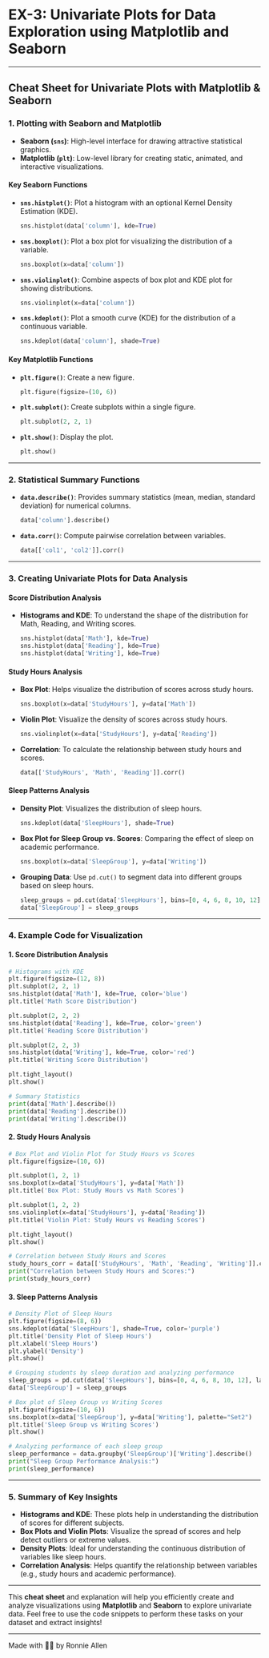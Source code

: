 # EX-3: Univariate Plots for Data Exploration using Matplotlib and Seaborn
---

## **Cheat Sheet for Univariate Plots with Matplotlib & Seaborn**

### **1. Plotting with Seaborn and Matplotlib**

- **Seaborn (`sns`)**: High-level interface for drawing attractive statistical graphics.
- **Matplotlib (`plt`)**: Low-level library for creating static, animated, and interactive visualizations.

#### **Key Seaborn Functions**

- **`sns.histplot()`**: Plot a histogram with an optional Kernel Density Estimation (KDE).
  ```python
  sns.histplot(data['column'], kde=True)
  ```

- **`sns.boxplot()`**: Plot a box plot for visualizing the distribution of a variable.
  ```python
  sns.boxplot(x=data['column'])
  ```

- **`sns.violinplot()`**: Combine aspects of box plot and KDE plot for showing distributions.
  ```python
  sns.violinplot(x=data['column'])
  ```

- **`sns.kdeplot()`**: Plot a smooth curve (KDE) for the distribution of a continuous variable.
  ```python
  sns.kdeplot(data['column'], shade=True)
  ```

#### **Key Matplotlib Functions**

- **`plt.figure()`**: Create a new figure.
  ```python
  plt.figure(figsize=(10, 6))
  ```

- **`plt.subplot()`**: Create subplots within a single figure.
  ```python
  plt.subplot(2, 2, 1)
  ```

- **`plt.show()`**: Display the plot.
  ```python
  plt.show()
  ```

---

### **2. Statistical Summary Functions**

- **`data.describe()`**: Provides summary statistics (mean, median, standard deviation) for numerical columns.
  ```python
  data['column'].describe()
  ```

- **`data.corr()`**: Compute pairwise correlation between variables.
  ```python
  data[['col1', 'col2']].corr()
  ```

---

### **3. Creating Univariate Plots for Data Analysis**

#### **Score Distribution Analysis**

- **Histograms and KDE**: To understand the shape of the distribution for Math, Reading, and Writing scores.
  ```python
  sns.histplot(data['Math'], kde=True)
  sns.histplot(data['Reading'], kde=True)
  sns.histplot(data['Writing'], kde=True)
  ```

#### **Study Hours Analysis**

- **Box Plot**: Helps visualize the distribution of scores across study hours.
  ```python
  sns.boxplot(x=data['StudyHours'], y=data['Math'])
  ```

- **Violin Plot**: Visualize the density of scores across study hours.
  ```python
  sns.violinplot(x=data['StudyHours'], y=data['Reading'])
  ```

- **Correlation**: To calculate the relationship between study hours and scores.
  ```python
  data[['StudyHours', 'Math', 'Reading']].corr()
  ```

#### **Sleep Patterns Analysis**

- **Density Plot**: Visualizes the distribution of sleep hours.
  ```python
  sns.kdeplot(data['SleepHours'], shade=True)
  ```

- **Box Plot for Sleep Group vs. Scores**: Comparing the effect of sleep on academic performance.
  ```python
  sns.boxplot(x=data['SleepGroup'], y=data['Writing'])
  ```

- **Grouping Data**: Use `pd.cut()` to segment data into different groups based on sleep hours.
  ```python
  sleep_groups = pd.cut(data['SleepHours'], bins=[0, 4, 6, 8, 10, 12], labels=['0-4', '4-6', '6-8', '8-10', '10-12'])
  data['SleepGroup'] = sleep_groups
  ```

---

### **4. Example Code for Visualization**

#### **1. Score Distribution Analysis**

```python
# Histograms with KDE
plt.figure(figsize=(12, 8))
plt.subplot(2, 2, 1)
sns.histplot(data['Math'], kde=True, color='blue')
plt.title('Math Score Distribution')

plt.subplot(2, 2, 2)
sns.histplot(data['Reading'], kde=True, color='green')
plt.title('Reading Score Distribution')

plt.subplot(2, 2, 3)
sns.histplot(data['Writing'], kde=True, color='red')
plt.title('Writing Score Distribution')

plt.tight_layout()
plt.show()

# Summary Statistics
print(data['Math'].describe())
print(data['Reading'].describe())
print(data['Writing'].describe())
```

#### **2. Study Hours Analysis**

```python
# Box Plot and Violin Plot for Study Hours vs Scores
plt.figure(figsize=(10, 6))

plt.subplot(1, 2, 1)
sns.boxplot(x=data['StudyHours'], y=data['Math'])
plt.title('Box Plot: Study Hours vs Math Scores')

plt.subplot(1, 2, 2)
sns.violinplot(x=data['StudyHours'], y=data['Reading'])
plt.title('Violin Plot: Study Hours vs Reading Scores')

plt.tight_layout()
plt.show()

# Correlation between Study Hours and Scores
study_hours_corr = data[['StudyHours', 'Math', 'Reading', 'Writing']].corr()
print("Correlation between Study Hours and Scores:")
print(study_hours_corr)
```

#### **3. Sleep Patterns Analysis**

```python
# Density Plot of Sleep Hours
plt.figure(figsize=(8, 6))
sns.kdeplot(data['SleepHours'], shade=True, color='purple')
plt.title('Density Plot of Sleep Hours')
plt.xlabel('Sleep Hours')
plt.ylabel('Density')
plt.show()

# Grouping students by sleep duration and analyzing performance
sleep_groups = pd.cut(data['SleepHours'], bins=[0, 4, 6, 8, 10, 12], labels=['0-4', '4-6', '6-8', '8-10', '10-12'])
data['SleepGroup'] = sleep_groups

# Box plot of Sleep Group vs Writing Scores
plt.figure(figsize=(10, 6))
sns.boxplot(x=data['SleepGroup'], y=data['Writing'], palette="Set2")
plt.title('Sleep Group vs Writing Scores')
plt.show()

# Analyzing performance of each sleep group
sleep_performance = data.groupby('SleepGroup')['Writing'].describe()
print("Sleep Group Performance Analysis:")
print(sleep_performance)
```

---

### **5. Summary of Key Insights**

- **Histograms and KDE**: These plots help in understanding the distribution of scores for different subjects.
- **Box Plots and Violin Plots**: Visualize the spread of scores and help detect outliers or extreme values.
- **Density Plots**: Ideal for understanding the continuous distribution of variables like sleep hours.
- **Correlation Analysis**: Helps quantify the relationship between variables (e.g., study hours and academic performance).

---

This **cheat sheet** and explanation will help you efficiently create and analyze visualizations using **Matplotlib** and **Seaborn** to explore univariate data. Feel free to use the code snippets to perform these tasks on your dataset and extract insights!


---

Made with 🫶🏻 by Ronnie Allen